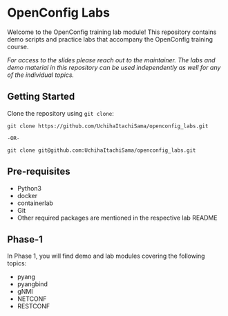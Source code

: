 # OpenConfig Labs

Welcome to the OpenConfig training lab module! This repository contains demo scripts and practice labs that accompany the OpenConfig training course.

*For access to the slides please reach out to the maintainer. The labs and demo material in this repository can be used independently as well for any of the individual topics.*

## Getting Started

Clone the repository using `git clone`:

```shell
git clone https://github.com/UchihaItachiSama/openconfig_labs.git

-OR-

git clone git@github.com:UchihaItachiSama/openconfig_labs.git
```

## Pre-requisites

* Python3
* docker
* containerlab
* Git
* Other required packages are mentioned in the respective lab README


## Phase-1

In Phase 1, you will find demo and lab modules covering the following topics:

* pyang
* pyangbind
* gNMI
* NETCONF
* RESTCONF
